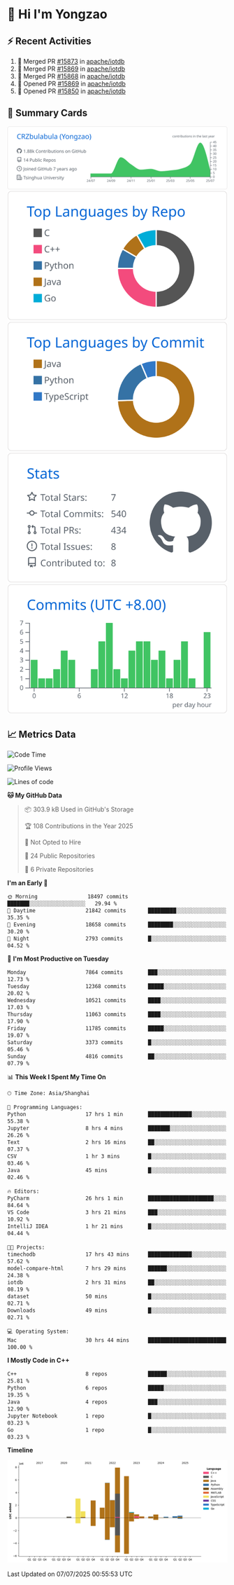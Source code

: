 # 👋 Hi I'm Yongzao

## ⚡ Recent Activities
<!--START_SECTION:activity-->
1. 🎉 Merged PR [#15873](https://github.com/apache/iotdb/pull/15873) in [apache/iotdb](https://github.com/apache/iotdb)
2. 🎉 Merged PR [#15869](https://github.com/apache/iotdb/pull/15869) in [apache/iotdb](https://github.com/apache/iotdb)
3. 🎉 Merged PR [#15868](https://github.com/apache/iotdb/pull/15868) in [apache/iotdb](https://github.com/apache/iotdb)
4. 💪 Opened PR [#15869](https://github.com/apache/iotdb/pull/15869) in [apache/iotdb](https://github.com/apache/iotdb)
5. 💪 Opened PR [#15850](https://github.com/apache/iotdb/pull/15850) in [apache/iotdb](https://github.com/apache/iotdb)
<!--END_SECTION:activity-->

## 🎑 Summary Cards

[![](https://raw.githubusercontent.com/CRZbulabula/CRZbulabula/main/profile-summary-card-output/github/0-profile-details.svg)](https://github.com/vn7n24fzkq/github-profile-summary-cards)
[![](https://raw.githubusercontent.com/CRZbulabula/CRZbulabula/main/profile-summary-card-output/github/1-repos-per-language.svg)](https://github.com/vn7n24fzkq/github-profile-summary-cards) [![](https://raw.githubusercontent.com/CRZbulabula/CRZbulabula/main/profile-summary-card-output/github/2-most-commit-language.svg)](https://github.com/vn7n24fzkq/github-profile-summary-cards)
[![](https://raw.githubusercontent.com/CRZbulabula/CRZbulabula/main/profile-summary-card-output/github/3-stats.svg)](https://github.com/vn7n24fzkq/github-profile-summary-cards) [![](https://raw.githubusercontent.com/CRZbulabula/CRZbulabula/main/profile-summary-card-output/github/4-productive-time.svg)](https://github.com/vn7n24fzkq/github-profile-summary-cards)

## 📈 Metrics Data

<!--START_SECTION:waka-->
![Code Time](http://img.shields.io/badge/Code%20Time-1%2C023%20hrs%2031%20mins-blue)

![Profile Views](http://img.shields.io/badge/Profile%20Views-0-blue)

![Lines of code](https://img.shields.io/badge/From%20Hello%20World%20I%27ve%20Written-34.4%20million%20lines%20of%20code-blue)

**🐱 My GitHub Data** 

> 📦 303.9 kB Used in GitHub's Storage 
 > 
> 🏆 108 Contributions in the Year 2025
 > 
> 🚫 Not Opted to Hire
 > 
> 📜 24 Public Repositories 
 > 
> 🔑 6 Private Repositories 
 > 
**I'm an Early 🐤** 

```text
🌞 Morning                18497 commits       ███████░░░░░░░░░░░░░░░░░░   29.94 % 
🌆 Daytime                21842 commits       █████████░░░░░░░░░░░░░░░░   35.35 % 
🌃 Evening                18658 commits       ████████░░░░░░░░░░░░░░░░░   30.20 % 
🌙 Night                  2793 commits        █░░░░░░░░░░░░░░░░░░░░░░░░   04.52 % 
```
📅 **I'm Most Productive on Tuesday** 

```text
Monday                   7864 commits        ███░░░░░░░░░░░░░░░░░░░░░░   12.73 % 
Tuesday                  12368 commits       █████░░░░░░░░░░░░░░░░░░░░   20.02 % 
Wednesday                10521 commits       ████░░░░░░░░░░░░░░░░░░░░░   17.03 % 
Thursday                 11063 commits       ████░░░░░░░░░░░░░░░░░░░░░   17.90 % 
Friday                   11785 commits       █████░░░░░░░░░░░░░░░░░░░░   19.07 % 
Saturday                 3373 commits        █░░░░░░░░░░░░░░░░░░░░░░░░   05.46 % 
Sunday                   4816 commits        ██░░░░░░░░░░░░░░░░░░░░░░░   07.79 % 
```


📊 **This Week I Spent My Time On** 

```text
🕑︎ Time Zone: Asia/Shanghai

💬 Programming Languages: 
Python                   17 hrs 1 min        ██████████████░░░░░░░░░░░   55.38 % 
Jupyter                  8 hrs 4 mins        ███████░░░░░░░░░░░░░░░░░░   26.26 % 
Text                     2 hrs 16 mins       ██░░░░░░░░░░░░░░░░░░░░░░░   07.37 % 
CSV                      1 hr 3 mins         █░░░░░░░░░░░░░░░░░░░░░░░░   03.46 % 
Java                     45 mins             █░░░░░░░░░░░░░░░░░░░░░░░░   02.46 % 

🔥 Editors: 
PyCharm                  26 hrs 1 min        █████████████████████░░░░   84.64 % 
VS Code                  3 hrs 21 mins       ███░░░░░░░░░░░░░░░░░░░░░░   10.92 % 
IntelliJ IDEA            1 hr 21 mins        █░░░░░░░░░░░░░░░░░░░░░░░░   04.44 % 

🐱‍💻 Projects: 
timechodb                17 hrs 43 mins      ██████████████░░░░░░░░░░░   57.62 % 
model-compare-html       7 hrs 29 mins       ██████░░░░░░░░░░░░░░░░░░░   24.38 % 
iotdb                    2 hrs 31 mins       ██░░░░░░░░░░░░░░░░░░░░░░░   08.19 % 
dataset                  50 mins             █░░░░░░░░░░░░░░░░░░░░░░░░   02.71 % 
Downloads                49 mins             █░░░░░░░░░░░░░░░░░░░░░░░░   02.71 % 

💻 Operating System: 
Mac                      30 hrs 44 mins      █████████████████████████   100.00 % 
```

**I Mostly Code in C++** 

```text
C++                      8 repos             ██████░░░░░░░░░░░░░░░░░░░   25.81 % 
Python                   6 repos             █████░░░░░░░░░░░░░░░░░░░░   19.35 % 
Java                     4 repos             ███░░░░░░░░░░░░░░░░░░░░░░   12.90 % 
Jupyter Notebook         1 repo              █░░░░░░░░░░░░░░░░░░░░░░░░   03.23 % 
Go                       1 repo              █░░░░░░░░░░░░░░░░░░░░░░░░   03.23 % 
```



**Timeline**

![Lines of Code chart](https://raw.githubusercontent.com/CRZbulabula/CRZbulabula/main/assets/bar_graph.png)


 Last Updated on 07/07/2025 00:55:53 UTC
<!--END_SECTION:waka-->

